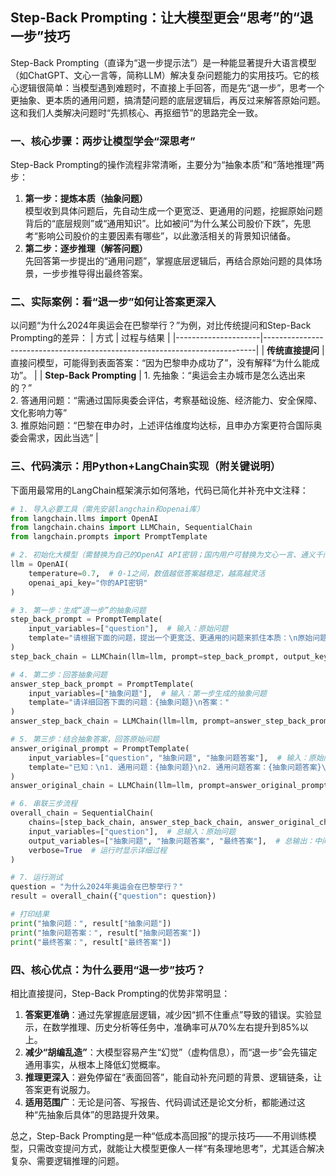 ## Step-Back Prompting：让大模型更会“思考”的“退一步”技巧

Step-Back Prompting（直译为“退一步提示法”）是一种能显著提升大语言模型（如ChatGPT、文心一言等，简称LLM）解决复杂问题能力的实用技巧。它的核心逻辑很简单：当模型遇到难题时，不直接上手回答，而是先“退一步”，思考一个更抽象、更本质的通用问题，搞清楚问题的底层逻辑后，再反过来解答原始问题。这和我们人类解决问题时“先抓核心、再抠细节”的思路完全一致。


### 一、核心步骤：两步让模型学会“深思考”
Step-Back Prompting的操作流程非常清晰，主要分为“抽象本质”和“落地推理”两步：
1.  **第一步：提炼本质（抽象问题）**  
   模型收到具体问题后，先自动生成一个更宽泛、更通用的问题，挖掘原始问题背后的“底层规则”或“通用知识”。比如被问“为什么某公司股价下跌”，先思考“影响公司股价的主要因素有哪些”，以此激活相关的背景知识储备。
2.  **第二步：逐步推理（解答问题）**  
   先回答第一步提出的“通用问题”，掌握底层逻辑后，再结合原始问题的具体场景，一步步推导得出最终答案。


### 二、实际案例：看“退一步”如何让答案更深入
以问题“为什么2024年奥运会在巴黎举行？”为例，对比传统提问和Step-Back Prompting的差异：
| 方式                | 过程与结果                                                                 |
|---------------------|----------------------------------------------------------------------------|
| **传统直接提问**    | 直接问模型，可能得到表面答案：“因为巴黎申办成功了”，没有解释“为什么能成功”。 |
| **Step-Back Prompting** | 1. 先抽象：“奥运会主办城市是怎么选出来的？”<br>2. 答通用问题：“需通过国际奥委会评估，考察基础设施、经济能力、安全保障、文化影响力等”<br>3. 推原始问题：“巴黎在申办时，上述评估维度均达标，且申办方案更符合国际奥委会需求，因此当选” |


### 三、代码演示：用Python+LangChain实现（附关键说明）
下面用最常用的LangChain框架演示如何落地，代码已简化并补充中文注释：
```python
# 1. 导入必要工具（需先安装langchain和openai库）
from langchain.llms import OpenAI
from langchain.chains import LLMChain, SequentialChain
from langchain.prompts import PromptTemplate

# 2. 初始化大模型（需替换为自己的OpenAI API密钥；国内用户可替换为文心一言、通义千问等模型）
llm = OpenAI(
    temperature=0.7,  # 0-1之间，数值越低答案越稳定，越高越灵活
    openai_api_key="你的API密钥"
)

# 3. 第一步：生成“退一步”的抽象问题
step_back_prompt = PromptTemplate(
    input_variables=["question"],  # 输入：原始问题
    template="请根据下面的问题，提出一个更宽泛、更通用的问题来抓住本质：\n原始问题：{question}\n更通用的问题："
)
step_back_chain = LLMChain(llm=llm, prompt=step_back_prompt, output_key="抽象问题")  # 输出：抽象问题

# 4. 第二步：回答抽象问题
answer_step_back_prompt = PromptTemplate(
    input_variables=["抽象问题"],  # 输入：第一步生成的抽象问题
    template="请详细回答下面的问题：{抽象问题}\n答案："
)
answer_step_back_chain = LLMChain(llm=llm, prompt=answer_step_back_prompt, output_key="抽象问题答案")  # 输出：抽象问题的答案

# 5. 第三步：结合抽象答案，回答原始问题
answer_original_prompt = PromptTemplate(
    input_variables=["question", "抽象问题", "抽象问题答案"],  # 输入：原始问题+抽象问题+抽象答案
    template="已知：\n1. 通用问题：{抽象问题}\n2. 通用问题答案：{抽象问题答案}\n请结合这些信息回答原始问题：{question}\n答案："
)
answer_original_chain = LLMChain(llm=llm, prompt=answer_original_prompt, output_key="最终答案")  # 输出：原始问题的最终答案

# 6. 串联三步流程
overall_chain = SequentialChain(
    chains=[step_back_chain, answer_step_back_chain, answer_original_chain],  # 按顺序执行三步
    input_variables=["question"],  # 总输入：原始问题
    output_variables=["抽象问题", "抽象问题答案", "最终答案"],  # 总输出：中间结果+最终答案
    verbose=True  # 运行时显示详细过程
)

# 7. 运行测试
question = "为什么2024年奥运会在巴黎举行？"
result = overall_chain({"question": question})

# 打印结果
print("抽象问题：", result["抽象问题"])
print("抽象问题答案：", result["抽象问题答案"])
print("最终答案：", result["最终答案"])
```


### 四、核心优点：为什么要用“退一步”技巧？
相比直接提问，Step-Back Prompting的优势非常明显：
1.  **答案更准确**：通过先掌握底层逻辑，减少因“抓不住重点”导致的错误。实验显示，在数学推理、历史分析等任务中，准确率可从70%左右提升到85%以上。
2.  **减少“胡编乱造”**：大模型容易产生“幻觉”（虚构信息），而“退一步”会先锚定通用事实，从根本上降低幻觉概率。
3.  **推理更深入**：避免停留在“表面回答”，能自动补充问题的背景、逻辑链条，让答案更有说服力。
4.  **适用范围广**：无论是问答、写报告、代码调试还是论文分析，都能通过这种“先抽象后具体”的思路提升效果。


总之，Step-Back Prompting是一种“低成本高回报”的提示技巧——不用训练模型，只需改变提问方式，就能让大模型更像人一样“有条理地思考”，尤其适合解决复杂、需要逻辑推理的问题。
